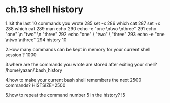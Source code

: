 #  ch.13 shell history
1.lsit the last 10 commands you wrote
  285  set -x
  286  which cat 
  287  set +x
  288  which cat 
  289  man echo
  290  echo -e "one \ntwo \nthree"
  291  echo  "one"  \n "two" \n "three"
  292  echo  "one"  \  "two" \ "three"
  293  echo -e "one \ntwo \nthree"
  294  history 10


2.How many commands can be kept in memory for your current shell session ?
1000

3.where are the commands you wrote are stored after exiting your shell?
/home/yazan/.bash_history

4.how to make your current bash shell remembers the next 2500 commands?
HISTSIZE=2500

5.how to repeat the command number 5 in the history?
!5
